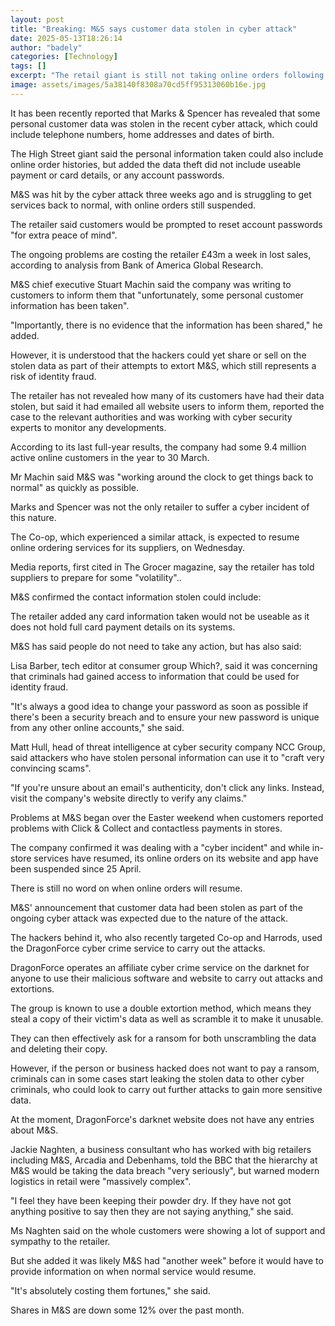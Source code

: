 ```yaml
---
layout: post
title: "Breaking: M&S says customer data stolen in cyber attack"
date: 2025-05-13T18:26:14
author: "badely"
categories: [Technology]
tags: []
excerpt: "The retail giant is still not taking online orders following a cyber attack three weeks ago."
image: assets/images/5a38140f8308a70cd5ff95313060b16e.jpg
---
```


It has been recently reported that Marks & Spencer has revealed that some personal customer data was stolen in the recent cyber attack, which could include telephone numbers, home addresses and dates of birth.

The High Street giant said the personal information taken could also include online order histories, but added the data theft did not include useable payment or card details, or any account passwords.

M&S was hit by the cyber attack three weeks ago and is struggling to get services back to normal, with online orders still suspended.

The retailer said customers would be prompted to reset account passwords "for extra peace of mind".

The ongoing problems are costing the retailer £43m a week in lost sales, according to analysis from Bank of America Global Research.

M&S chief executive Stuart Machin said the company was writing to customers to inform them that "unfortunately, some personal customer information has been taken".

"Importantly, there is no evidence that the information has been shared," he added.

However, it is understood that the hackers could yet share or sell on the stolen data as part of their attempts to extort M&S, which still represents a risk of identity fraud.

The retailer has not revealed how many of its customers have had their data stolen, but said it had emailed all website users to inform them, reported the case to the relevant authorities and was working with cyber security experts to monitor any developments.

According to its last full-year results, the company had some 9.4 million active online customers in the year to 30 March.

Mr Machin said M&S was "working around the clock to get things back to normal" as quickly as possible.

Marks and Spencer was not the only retailer to suffer a cyber incident of this nature. 

The Co-op, which experienced a similar attack, is expected to resume online ordering services for its suppliers, on Wednesday.

Media reports, first cited in The Grocer magazine, say the retailer has told suppliers to prepare for some "volatility"..

M&S confirmed the contact information stolen could include:

The retailer added any card information taken would not be useable as it does not hold full card payment details on its systems.

M&S has said people do not need to take any action, but has also said:

Lisa Barber, tech editor at consumer group Which?, said it was concerning that criminals had gained access to information that could be used for identity fraud.

"It's always a good idea to change your password as soon as possible if there's been a security breach and to ensure your new password is unique from any other online accounts," she said.

Matt Hull, head of threat intelligence at cyber security company NCC Group, said attackers who have stolen personal information can use it to "craft very convincing scams".

"If you're unsure about an email's authenticity, don't click any links. Instead, visit the company's website directly to verify any claims."

Problems at M&S began over the Easter weekend when customers reported problems with Click & Collect and contactless payments in stores.

The company confirmed it was dealing with a "cyber incident" and while in-store services have resumed, its online orders on its website and app have been suspended since 25 April.

There is still no word on when online orders will resume.

M&S' announcement that customer data had been stolen as part of the ongoing cyber attack was expected due to the nature of the attack.

The hackers behind it, who also recently targeted Co-op and Harrods, used the DragonForce cyber crime service to carry out the attacks. 

DragonForce operates an affiliate cyber crime service on the darknet for anyone to use their malicious software and website to carry out attacks and extortions.

The group is known to use a double extortion method, which means they steal a copy of their victim's data as well as scramble it to make it unusable. 

They can then effectively ask for a ransom for both unscrambling the data and deleting their copy.

However, if the person or business hacked does not want to pay a ransom, criminals can in some cases start leaking the stolen data to other cyber criminals, who could look to carry out further attacks to gain more sensitive data. 

At the moment, DragonForce's darknet website does not have any entries about M&S.

Jackie Naghten, a business consultant who has worked with big retailers including M&S, Arcadia and Debenhams, told the BBC that the hierarchy at M&S would be taking the data breach "very seriously", but warned modern logistics in retail were "massively complex".

"I feel they have been keeping their powder dry. If they have not got anything positive to say then they are not saying anything," she said.

Ms Naghten said on the whole customers were showing a lot of support and sympathy to the retailer.

But she added it was likely M&S had "another week" before it would have to provide information on when normal service would resume.

"It's absolutely costing them fortunes," she said.

Shares in M&S are down some 12% over the past month.

